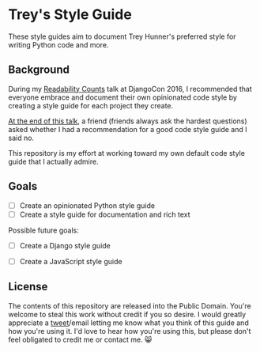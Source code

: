 Trey's Style Guide
==================

These style guides aim to document Trey Hunner's preferred style for writing Python code and more.


Background
----------

During my [Readability Counts][] talk at DjangoCon 2016, I recommended that everyone embrace and document their own opinionated code style by creating a style guide for each project they create.

[At the end of this talk][markus question], a friend (friends always ask the hardest questions) asked whether I had a recommendation for a good code style guide and I said no.

This repository is my effort at working toward my own default code style guide that I actually admire.


Goals
-----

- [ ] Create an opinionated Python style guide
- [ ] Create a style guide for documentation and rich text

Possible future goals:

- [ ] Create a Django style guide
- [ ] Create a JavaScript style guide


License
-------

The contents of this repository are released into the Public Domain.  You're welcome to steal this work without credit if you so desire.  I would greatly appreciate a [tweet][]/email letting me know what you think of this guide and how you're using it.  I'd love to hear how you're using this, but please don't feel obligated to credit me or contact me. 😸


[tweet]: http://twitter.com/treyhunner
[readability counts]: https://www.youtube.com/watch?v=NvkC5UBJqeY
[markus question]: https://www.youtube.com/watch?v=NvkC5UBJqeY&feature=youtu.be&t=22m7s
